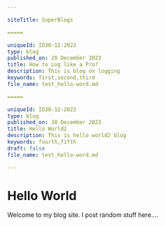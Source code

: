 ```yaml
---

siteTitle: SuperBlogs

=====

uniqueId: ID30-12-2023
type: blog
published_on: 20 December 2023
title: How to Log like a Pro?
description: This is blog on logging
keywords: first,second,third
file_name: test_hello-word.md

=====

uniqueId: ID30-12-2023
type: blog
published_on: 30 December 2023
title: Hello World2
description: This is hello world2 blog
keywords: fourth,fifth
draft: false
file_name: test_hello-word.md

---
```



# Hello World

Welcome to my blog site. 
I post random stuff here.... 

